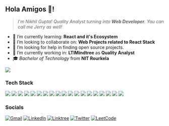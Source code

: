 <!-- ##  Github Stats ⚡

<a href="#">![Top Langs](https://github-readme-stats.vercel.app/api/top-langs/?username=nigupta29&layout=compact&theme=swift&count_private=true&hide_border=true)</a>

<a href="#">![Github stats](https://github-readme-stats.vercel.app/api?username=nigupta29&theme=swift&count_private=true&hide_border=true&line_height=20)</a> -->
<!--
**nigupta29/nigupta29** is a ✨ _special_ ✨ repository because its `README.md` (this file) appears on your GitHub profile.

Here are some ideas to get you started:

- 🤔 I’m looking for help with ...
- 💬 Ask me about ...
- 😄 Pronouns: ...
-->

## Hola Amigos 👋!

> _I'm Nikhil Gupta! Quality Analyst turning into **Web Developer**. You can call me Jerry as well!_

- 🌱 I’m currently learning: **React and it's Ecosystem**
- 👯 I’m looking to collaborate on: **Web Projects related to React Stack**
- 🤔 I’m looking for help in finding open source projects.
- 🔭 I’m currently working in: **LTIMindtree** as **Quality Analyst**
- 🎓 _Bachelor of Technology_ from **NIT Rourkela**

![](https://komarev.com/ghpvc/?username=nigupta29&style=for-the-badge&color=brightgreen)

### Tech Stack

<div class="w-2-of-12-large w-4-of-12-mid w-12-of-12-small">
<img src="https://skillicons.dev/icons?i=java" />
<img src="https://skillicons.dev/icons?i=py" />
<img src="https://skillicons.dev/icons?i=html" />
<img src="https://skillicons.dev/icons?i=css" />
<img src="https://skillicons.dev/icons?i=javascript" />
<img src="https://skillicons.dev/icons?i=bootstrap" />
<img src="https://skillicons.dev/icons?i=tailwind" />
<img src="https://skillicons.dev/icons?i=react" />
<img src="https://skillicons.dev/icons?i=nodejs" />
<img src="https://skillicons.dev/icons?i=express" />
<img src="https://skillicons.dev/icons?i=selenium" />
<img src="https://skillicons.dev/icons?i=mongodb" />
<img src="https://skillicons.dev/icons?i=mysql" />
<img src="https://skillicons.dev/icons?i=figma" />
<img src="https://skillicons.dev/icons?i=git" />
<img src="https://skillicons.dev/icons?i=github" />
<img src="https://skillicons.dev/icons?i=eclipse" />
<img src="https://skillicons.dev/icons?i=vscode" />
<img src="https://skillicons.dev/icons?i=postman" />
</div>

### Socials

[![Gmail](https://img.shields.io/badge/Gmail-D14836?style=for-the-badge&logo=gmail&logoColor=white)](mailto:nikhil.gupts5667@gmail.com?subject=connect%20with%20Nikhil%20Gupta)
[![LinkedIn](https://img.shields.io/badge/linkedin-%230077B5.svg?style=for-the-badge&logo=linkedin&logoColor=white)](https://in.linkedin.com/in/nigupta29)
[![Linktree](https://img.shields.io/badge/linktree-1de9b6?style=for-the-badge&logo=linktree&logoColor=white)]()
[![Twitter](https://img.shields.io/badge/Twitter-%231DA1F2.svg?style=for-the-badge&logo=Twitter&logoColor=white)](https://twitter.com/code_with_jerry)
[![LeetCode](https://img.shields.io/badge/LeetCode-000000?style=for-the-badge&logo=LeetCode&logoColor=#d16c06)](https://leetcode.com/nigupta29/)
